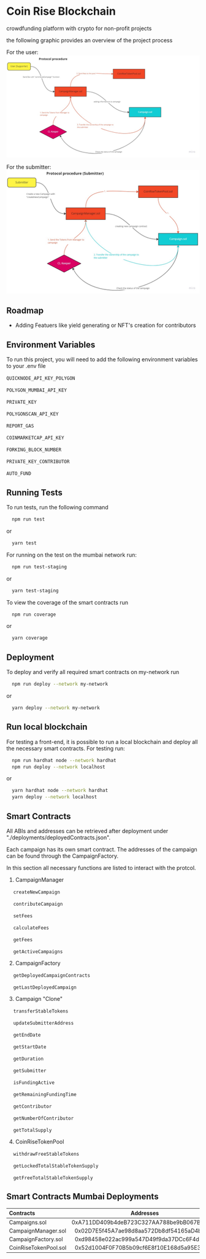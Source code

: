 # Coin Rise Blockchain

crowdfunding platform with crypto for non-profit projects

the following graphic provides an overview of the project process

For the user:
![Flow Chart user coin-rise](./assets/UserExperience.jpg)

For the submitter:
![Flow Chart submitter coin-rise](./assets/SubmitterExperience.jpg)

## Roadmap

-   Adding Featuers like yield generating or NFT's creation for contributors

## Environment Variables

To run this project, you will need to add the following environment variables to your .env file

`QUICKNODE_API_KEY_POLYGON`

`POLYGON_MUMBAI_API_KEY`

`PRIVATE_KEY`

`POLYGONSCAN_API_KEY`

`REPORT_GAS`

`COINMARKETCAP_API_KEY`

`FORKING_BLOCK_NUMBER`

`PRIVATE_KEY_CONTRIBUTOR`

`AUTO_FUND`

## Running Tests

To run tests, run the following command

```bash
  npm run test
```

or

```bash
  yarn test
```

For running on the test on the mumbai network run:

```bash
  npm run test-staging
```

or

```bash
  yarn test-staging
```

To view the coverage of the smart contracts run

```bash
  npm run coverage
```

or

```bash
  yarn coverage
```

## Deployment

To deploy and verify all required smart contracts on my-network run

```bash
  npm run deploy --network my-network
```

or

```bash
  yarn deploy --network my-network
```

## Run local blockchain

For testing a front-end, it is possible to run a local blockchain and deploy all the necessary smart contracts. For testing run:

```bash
  npm run hardhat node --network hardhat
  npm run deploy --network localhost
```

or

```bash
  yarn hardhat node --network hardhat
  yarn deploy --network localhost
```

## Smart Contracts

All ABIs and addresses can be retrieved after deployment under "./deployments/deployedContracts.json".

Each campaign has its own smart contract. The addresses of the campaign can be found through the CampaignFactory.

In this section all necessary functions are listed to interact with the protcol.

1. CampaignManager

&emsp; `createNewCampaign`

&emsp; `contributeCampaign`

&emsp; `setFees`

&emsp; `calculateFees`

&emsp; `getFees`

&emsp; `getActiveCampaigns`

2. CampaignFactory

&emsp; `getDeployedCampaignContracts`

&emsp; `getLastDeployedCampaign`

3. Campaign "Clone"

&emsp; `transferStableTokens`

&emsp; `updateSubmitterAddress`

&emsp; `getEndDate`

&emsp; `getStartDate`

&emsp; `getDuration`

&emsp; `getSubmitter`

&emsp; `isFundingActive`

&emsp; `getRemainingFundingTime`

&emsp; `getContributor`

&emsp; `getNumberOfContributor`

&emsp; `getTotalSupply`

4. CoinRiseTokenPool

&emsp; `withdrawFreeStableTokens`

&emsp; `getLockedTotalStableTokenSupply`

&emsp; `getFreeTotalStableTokenSupply`

## Smart Contracts Mumbai Deployments

| Contracts             |                 Addresses                  |
| :-------------------- | :----------------------------------------: |
| Campaigns.sol         | 0xA711DD409b4deB723C327AA788be9bB067B77519 |
| CampaignManager.sol   | 0x02D7E5f45A7ae98d8aa572Db8df54165aD4bF88b |
| CampaignFactory.sol   | 0xd98458e022ac999a547D49f9da37DCc6F4d1f19F |
| CoinRiseTokenPool.sol | 0x52d1004F0F70B5b09cf6E8f10E168d5a95E34529 |
